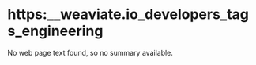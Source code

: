# https:\_\_weaviate.io_developers_tags_engineering

No web page text found, so no summary available.
